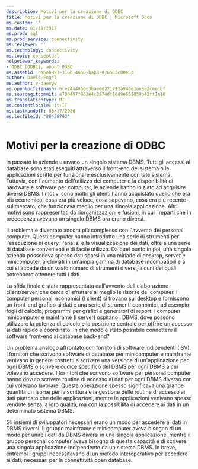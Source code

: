 ```yaml
---
description: Motivi per la creazione di ODBC
title: Motivi per la creazione di ODBC | Microsoft Docs
ms.custom: ''
ms.date: 01/19/2017
ms.prod: sql
ms.prod_service: connectivity
ms.reviewer: ''
ms.technology: connectivity
ms.topic: conceptual
helpviewer_keywords:
- ODBC [ODBC], about ODBC
ms.assetid: ba6eb993-316b-4650-bab8-d76583c00e53
author: David-Engel
ms.author: v-daenge
ms.openlocfilehash: 6ce24a4856c3bae6d271712a948e1ae5e2ceecbf
ms.sourcegitcommit: e700497f962e4c2274df16d9e651059b42ff1a10
ms.translationtype: MT
ms.contentlocale: it-IT
ms.lasthandoff: 08/17/2020
ms.locfileid: "88428793"
---
```

# <a name="why-was-odbc-created"></a>Motivi per la creazione di ODBC
In passato le aziende usavano un singolo sistema DBMS. Tutti gli accessi al database sono stati eseguiti attraverso il front-end del sistema o le applicazioni scritte per funzionare esclusivamente con tale sistema. Tuttavia, con l'aumento dell'utilizzo dei computer e la disponibilità di hardware e software per computer, le aziende hanno iniziato ad acquisire diversi DBMS. I motivi sono molti: gli utenti hanno acquistato quello che era più economico, cosa era più veloce, cosa sapevano, cosa era più recente sul mercato, che funzionava meglio per una singola applicazione. Altri motivi sono rappresentati da riorganizzazioni e fusioni, in cui i reparti che in precedenza avevano un singolo DBMS ora erano diversi.  
  
 Il problema è diventato ancora più complesso con l'avvento dei personal computer. Questi computer hanno introdotto una serie di strumenti per l'esecuzione di query, l'analisi e la visualizzazione dei dati, oltre a una serie di database convenienti e di facile utilizzo. Da quel punto in poi, una singola azienda possedeva spesso dati sparsi in una miriade di desktop, server e minicomputer, archiviati in un'ampia gamma di database incompatibili e a cui si accede da un vasto numero di strumenti diversi, alcuni dei quali potrebbero ottenere tutti i dati.  
  
 La sfida finale è stata rappresentata dall'avvento dell'elaborazione client/server, che cerca di sfruttare al meglio le risorse del computer. I computer personali economici (i client) si trovano sul desktop e forniscono un front-end grafico ai dati e una serie di strumenti economici, ad esempio fogli di calcolo, programmi per grafici e generatori di report. I computer minicomputer e mainframe (i server) ospitano i DBMS, dove possono utilizzare la potenza di calcolo e la posizione centrale per offrire un accesso ai dati rapido e coordinato. In che modo è stato possibile connettere il software front-end ai database back-end?  
  
 Un problema analogo affrontato con fornitori di software indipendenti (ISV). I fornitori che scrivono software di database per minicomputer e mainframe venivano in genere costretti a scrivere una versione di un'applicazione per ogni DBMS o scrivere codice specifico del DBMS per ogni DBMS a cui volevano accedere. I fornitori che scrivono software per personal computer hanno dovuto scrivere routine di accesso ai dati per ogni DBMS diverso con cui volevano lavorare. Questa operazione spesso significava una grande quantità di risorse per la scrittura e la gestione delle routine di accesso ai dati piuttosto che delle applicazioni, mentre le applicazioni venivano spesso vendute senza la loro qualità, ma con la possibilità di accedere ai dati in un determinato sistema DBMS.  
  
 Gli insiemi di sviluppatori necessari erano un modo per accedere ai dati in DBMS diversi. Il gruppo mainframe e minicomputer aveva bisogno di un modo per unire i dati da DBMS diversi in una singola applicazione, mentre il gruppo personal computer aveva bisogno di questa capacità e di scrivere una singola applicazione indipendente da un sistema DBMS. In breve, entrambi i gruppi necessitavano di un metodo interoperativo per accedere ai dati; necessari per la connettività open database.
